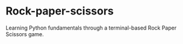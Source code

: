 # Rock-paper-scissors
Learning Python fundamentals through a terminal-based Rock Paper Scissors game.
